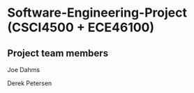 # Software-Engineering-Project (CSCI4500 + ECE46100)

## Project team members

Joe Dahms 

Derek Petersen
